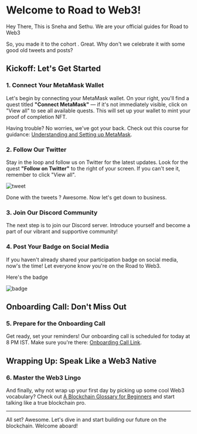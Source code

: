 # Welcome to Road to Web3!

Hey There, This is  Sneha and Sethu. We are your official guides for Road to Web3

So, you made it to the cohort . Great. Why don't we celebrate it with some good old tweets and posts?

## Kickoff: Let's Get Started

### 1. Connect Your MetaMask Wallet

Let's begin by connecting your MetaMask wallet. On your right, you'll find a quest titled **"Connect MetaMask"** — if it's not immediately visible, click on "View all" to see all available quests. This will set up your wallet to mint your proof of completion NFT.

Having trouble? No worries, we've got your back. Check out this course for guidance: [Understanding and Setting up MetaMask](https://metaschool.so/courses/understand-and-setup-metamask-account).

### 2. Follow Our Twitter

Stay in the loop and follow us on Twitter for the latest updates. Look for the quest **"Follow on Twitter"** to the right of your screen. If you can't see it, remember to click "View all".

![tweet](https://media.giphy.com/media/nAdK7LSIzgkXS/giphy.gif)

Done with the tweets ? Awesome. Now let's get down to business. 

### 3. Join Our Discord Community

The next step is to join our Discord server. Introduce yourself and become a part of our vibrant and supportive community!

### 4. Post Your Badge on Social Media

If you haven't already shared your participation badge on social media, now's the time! Let everyone know you're on the Road to Web3.

Here's the badge 

![badge](https://metaschool.s3.ap-southeast-1.amazonaws.com/Other/R2W3/C2/Accepted+Badge.gif)

## Onboarding Call: Don't Miss Out

### 5. Prepare for the Onboarding Call

Get ready, set your reminders! Our onboarding call is scheduled for today at 8 PM IST. Make sure you're there: [Onboarding Call Link](<insert-link-here>).

## Wrapping Up: Speak Like a Web3 Native

### 6. Master the Web3 Lingo

And finally, why not wrap up your first day by picking up some cool Web3 vocabulary? Check out [A Blockchain Glossary for Beginners](https://consensys.io/knowledge-base/a-blockchain-glossary-for-beginners) and start talking like a true blockchain pro.

---

All set? Awesome. Let's dive in and start building our future on the blockchain. Welcome aboard!
